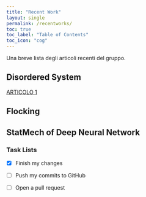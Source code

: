 ```yaml
---
title: "Recent Work"
layout: single
permalink: /recentworks/
toc: true
toc_label: "Table of Contents"
toc_icon: "cog"
---
```


Una breve lista degli articoli recenti del gruppo. 

## Disordered System
[ARTICOLO 1](https://github.com/benbalter/jekyll-remote-theme)


## Flocking



## StatMech of Deep Neural Network




### Task Lists

- [x] Finish my changes
- [ ] Push my commits to GitHub
- [ ] Open a pull request

